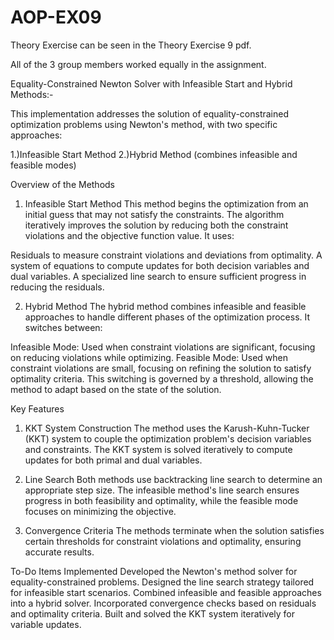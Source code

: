 # AOP-EX09
Theory Exercise can be seen in the Theory Exercise 9 pdf.

All of the 3 group members worked equally in the assignment.

Equality-Constrained Newton Solver with Infeasible Start and Hybrid Methods:-

This implementation addresses the solution of equality-constrained optimization problems using Newton's method, with two specific approaches:

1.)Infeasible Start Method
2.)Hybrid Method (combines infeasible and feasible modes)

Overview of the Methods
1. Infeasible Start Method
This method begins the optimization from an initial guess that may not satisfy the constraints. The algorithm iteratively improves the solution by reducing both the constraint violations and the objective function value. It uses:

Residuals to measure constraint violations and deviations from optimality.
A system of equations to compute updates for both decision variables and dual variables.
A specialized line search to ensure sufficient progress in reducing the residuals.

2. Hybrid Method
The hybrid method combines infeasible and feasible approaches to handle different phases of the optimization process. It switches between:

Infeasible Mode: Used when constraint violations are significant, focusing on reducing violations while optimizing.
Feasible Mode: Used when constraint violations are small, focusing on refining the solution to satisfy optimality criteria.
This switching is governed by a threshold, allowing the method to adapt based on the state of the solution.

Key Features
1. KKT System Construction
The method uses the Karush-Kuhn-Tucker (KKT) system to couple the optimization problem's decision variables and constraints. The KKT system is solved iteratively to compute updates for both primal and dual variables.

2. Line Search
Both methods use backtracking line search to determine an appropriate step size. The infeasible method's line search ensures progress in both feasibility and optimality, while the feasible mode focuses on minimizing the objective.

3. Convergence Criteria
The methods terminate when the solution satisfies certain thresholds for constraint violations and optimality, ensuring accurate results.

To-Do Items Implemented
Developed the Newton's method solver for equality-constrained problems.
Designed the line search strategy tailored for infeasible start scenarios.
Combined infeasible and feasible approaches into a hybrid solver.
Incorporated convergence checks based on residuals and optimality criteria.
Built and solved the KKT system iteratively for variable updates.

